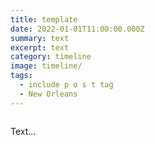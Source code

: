 ```yaml
---
title: template
date: 2022-01-01T11:00:00.000Z
summary: text
excerpt: text
category: timeline
image: timeline/
tags:
  - include p o s t tag 
  - New Orleans
---
```


![]()

Text...